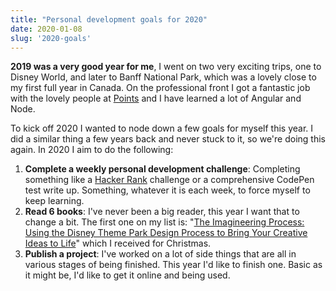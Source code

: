 ```yaml
---
title: "Personal development goals for 2020"
date: 2020-01-08
slug: '2020-goals'
---
```


**2019 was a very good year for me**, I went on two very exciting trips, one to Disney World, and later to Banff National Park, which was a lovely close to my first full year in Canada. On the professional front I got a fantastic job with the lovely people at [Points](https://points.com) and I have learned a lot of Angular and Node. 

To kick off 2020 I wanted to node down a few goals for myself this year. I did a similar thing a few years back and never stuck to it, so we're doing this again. In 2020 I aim to do the following:

1. **Complete a weekly personal development challenge**: Completing something like a [Hacker Rank](https://www.hackerrank.com/jamesrwilliams) challenge or a comprehensive CodePen test write up. Something, whatever it is each week, to force myself to keep learning.
1. **Read 6 books**: I've never been a big reader, this year I want that to change a bit. The first one on my list is: "[The Imagineering Process: Using the Disney Theme Park Design Process to Bring Your Creative Ideas to Life](https://amzn.to/2MJwu0x)" which I received for Christmas.
1. **Publish a project**: I've worked on a lot of side things that are all in various stages of being finished. This year I'd like to finish one. Basic as it might be, I'd like to get it online and being used.
